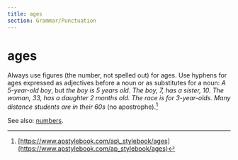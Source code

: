```yaml
---
title: ages
section: Grammar/Punctuation
---
```

# ages

Always use figures (the number, not spelled out) for ages. Use hyphens for ages expressed as adjectives before a noun or as substitutes for a noun: _A 5-year-old boy_, but _the boy is 5 years old_. _The boy, 7, has a sister, 10._ _The woman, 33, has a daughter 2 months old._ _The race is for 3-year-olds._ _Many distance students are in their 60s_ (no apostrophe).[^4]

See also: [numbers](../numbers-numerals).

[^4]: [https://www.apstylebook.com/ap\_stylebook/ages](https://www.apstylebook.com/ap_stylebook/ages)